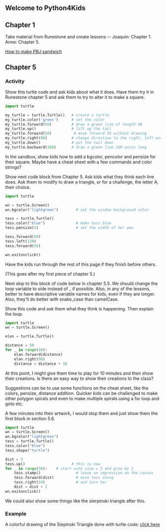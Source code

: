 ## Welcome to Python4Kids



## Chapter 1
Take material from Runestone and create lessons -- Joaquin: Chapter 1. Anne: Chapter 5.

[How to make PBJ sandwich](https://www.youtube.com/watch?v=RjHzD2sfWcQ)

## Chapter 5

### Activity
Show this turtle code and ask kids about what it does. Have them try it in Runestone chapter 5 and ask them to try to alter it to make a square.

```python
import turtle

my_turtle = turtle.Turtle()   # create a turtle
my_turtle.color('green')      # set the color
my_turtle.forward(50)         # draw a green line of length 50
my_turtle.up()                # lift up the tail
my_turtle.forward(50)          # move forward 50 without drawing
my_turtle.right(90)           # change direction to the right, left works too
my_turtle.down()              # put the tail down
my_turtle.backward(100)       # draw a green line 100 units long
```

In the sandbox, show kids how to add a bgcolor, pencolor and pensize for their square. Maybe have a cheat sheet with a few commands and color strings?


Show next code block from Chapter 5. Ask kids what they think each line does. Ask them to modify to draw a triangle, or for a challenge, the letter A, their choice.

```python
import turtle

wn = turtle.Screen()
wn.bgcolor("lightgreen")        # set the window background color

tess = turtle.Turtle()
tess.color("blue")              # make tess blue
tess.pensize(3)                 # set the width of her pen

tess.forward(50)
tess.left(120)
tess.forward(50)

wn.exitonclick()  
```
Have the kids run through the rest of this page if they finish before others. 



(This goes after my first piece of chapter 5.)

Next skip to this block of code below in chapter 5.5. We should change the loop variable to side instead of _ if possible. Also, in any of the lessons, better to have descriptive variable names for kids, even if they are longer. Also, they'll do better with snake_case than camelCase.

Show this code and ask them what they think is happening. Then explain the loop. 

```python
import turtle
wn = turtle.Screen()

elan = turtle.Turtle()

distance = 50
for _ in range(10):
    elan.forward(distance)
    elan.right(90)
    distance = distance + 10
```
At this point, I might give them time to play for 10 minutes and then show their creations. Is there an easy way to show their creations to the class? 

Suggestions can be to use some functions on the cheat sheet, like the colors, pensize, distance addition.
Quicker kids can be challenged to make other polygon spirals and even to make multiple spirals using a for loop and goto etc.

A few minutes into their artwork, I would stop them and just show them the first block in section 5.6.

```python
import turtle
wn = turtle.Screen()
wn.bgcolor("lightgreen")
tess = turtle.Turtle()
tess.color("blue")
tess.shape("turtle")

dist = 5
tess.up()                     # this is new
for _ in range(30):    # start with size = 5 and grow by 2
    tess.stamp()                # leave an impression on the canvas
    tess.forward(dist)          # move tess along
    tess.right(24)              # and turn her
    dist = dist + 2
wn.exitonclick()
```

We could also show some things like the sierpinski triangle after this. 

### Example
A colorful drawing of the Siepinski Triangle done with turtle code: [click here](Sierpinski.md)


